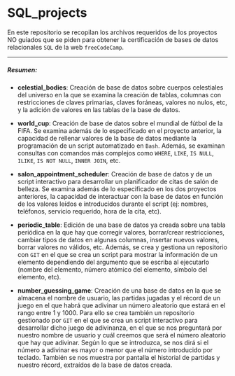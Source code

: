 # SQL_projects

En este repositorio se recopilan los archivos requeridos de los proyectos NO guiados que se piden para obtener la certificación de bases de datos relacionales `SQL` de la web `freeCodeCamp`.

------------

##### Resumen:
- **celestial_bodies**: Creación de base de datos sobre cuerpos celestiales del universo en la que se examina la creación de tablas, columnas con restricciones de claves primarias, claves foráneas, valores no nulos, etc, y la adición de valores en las tablas de la base de datos.

- **world_cup**: Creación de base de datos sobre el mundial de fútbol de la FIFA. Se examina además de lo especificado en el proyecto anterior, la capacidad de rellenar valores de la base de datos mediante la programación de un script automatizado en `Bash`. Además, se examinan consultas con comandos más complejos como `WHERE`, `LIKE`, `IS NULL`, `ILIKE`, `IS NOT NULL`, `INNER JOIN`, etc. 

- **salon_appointment_scheduler**: Creación de base de datos y de un script interactivo para desarrollar un planificador de citas de salón de belleza. Se examina además de lo especificado en los dos proyectos anteriores, la capacidad de interactuar con la base de datos en función de los valores leídos e introducidos durante el script (ej: nombres, teléfonos, servicio requerido, hora de la cita, etc). 

- **periodic_table**: Edición de una base de datos ya creada sobre una tabla periódica en la que hay que corregir valores, borrar/crear restricciones, cambiar tipos de datos en algunas columnas, insertar nuevos valores, borrar valores no válidos, etc. Además, se crea y gestiona un repositorio con `GIT` en el que se crea un script para mostrar la información de un elemento dependiendo del argumento que se escriba al ejecutarlo (nombre del elemento, número atómico del elemento, símbolo del elemento, etc).

- **number_guessing_game**: Creación de una base de datos en la que se almacena el nombre de usuario, las partidas jugadas y el récord de un juego en el que habrá que adivinar un número aleatorio que estará en el rango entre 1 y 1000. Para ello se crea también un repositorio gestionado por `GIT` en el que se crea un script interactivo para desarrollar dicho juego de adivinanza, en el que se nos preguntará por nuestro nombre de usuario y cuál creemos que será el número aleatorio que hay que adivinar. Según lo que se introduzca, se nos dirá si el número a adivinar es mayor o menor que el número introducido por teclado. También se nos muestra por pantalla el historial de partidas y nuestro récord, extraídos de la base de datos creada.
